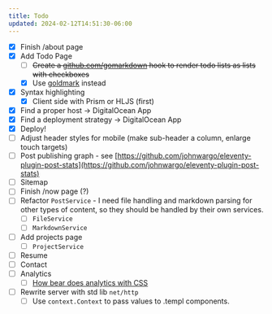 ```yaml
---
title: Todo
updated: 2024-02-12T14:51:30-06:00
---
```


- [x] Finish /about page
- [x] Add Todo Page
  - [ ] ~~Create a [github.com/gomarkdown](https://github.com/gomarkdown/markdown) hook to render todo lists as lists with checkboxes~~
  - [x] Use [goldmark](https://github.com/yuin/goldmark) instead
- [x] Syntax highlighting
  - [x] Client side with Prism or HLJS (first)
- [x] Find a proper host -> DigitalOcean App
- [x] Find a deployment strategy -> DigitalOcean App
- [x] Deploy!
- [ ] Adjust header styles for mobile (make sub-header a column, enlarge touch targets)
- [ ] Post publishing graph - see [https://github.com/johnwargo/eleventy-plugin-post-stats](https://github.com/johnwargo/eleventy-plugin-post-stats)
- [ ] Sitemap
- [ ] Finish /now page (?)
- [ ] Refactor `PostService` - I need file handling and markdown parsing for other types of content, so they should be handled by their own services.
  - [ ] `FileService`
  - [ ] `MarkdownService`
- [ ] Add projects page
  - [ ] `ProjectService`
- [ ] Resume
- [ ] Contact
- [ ] Analytics
  - [ ] [How bear does analytics with CSS](https://herman.bearblog.dev/how-bear-does-analytics-with-css/)
- [ ] Rewrite server with std lib `net/http`
  - [ ] Use `context.Context` to pass values to .templ components.